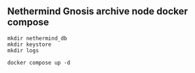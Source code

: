 ## Nethermind Gnosis archive node docker compose

```
mkdir nethermind_db
mkdir keystore
mkdir logs

docker compose up -d
```